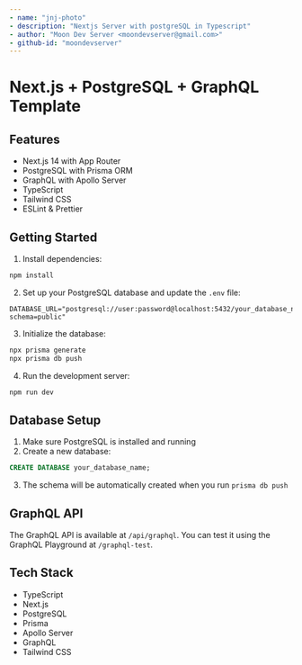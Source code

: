 ```yaml
---
- name: "jnj-photo"
- description: "Nextjs Server with postgreSQL in Typescript"
- author: "Moon Dev Server <moondevserver@gmail.com>"
- github-id: "moondevserver"
---
```


# Next.js + PostgreSQL + GraphQL Template

## Features

- Next.js 14 with App Router
- PostgreSQL with Prisma ORM
- GraphQL with Apollo Server
- TypeScript
- Tailwind CSS
- ESLint & Prettier

## Getting Started

1. Install dependencies:
```bash
npm install
```

2. Set up your PostgreSQL database and update the `.env` file:
```env
DATABASE_URL="postgresql://user:password@localhost:5432/your_database_name?schema=public"
```

3. Initialize the database:
```bash
npx prisma generate
npx prisma db push
```

4. Run the development server:
```bash
npm run dev
```

## Database Setup

1. Make sure PostgreSQL is installed and running
2. Create a new database:
```sql
CREATE DATABASE your_database_name;
```

3. The schema will be automatically created when you run `prisma db push`

## GraphQL API

The GraphQL API is available at `/api/graphql`. You can test it using the GraphQL Playground at `/graphql-test`.

## Tech Stack

- TypeScript
- Next.js
- PostgreSQL
- Prisma
- Apollo Server
- GraphQL
- Tailwind CSS 